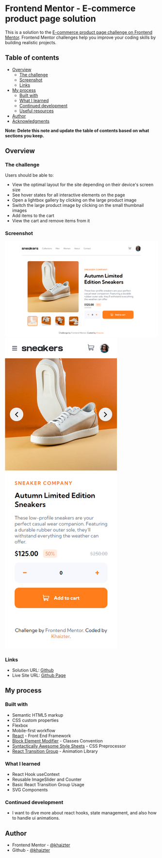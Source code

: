 # Frontend Mentor - E-commerce product page solution

This is a solution to the [E-commerce product page challenge on Frontend Mentor](https://www.frontendmentor.io/challenges/ecommerce-product-page-UPsZ9MJp6). Frontend Mentor challenges help you improve your coding skills by building realistic projects.

## Table of contents

- [Overview](#overview)
  - [The challenge](#the-challenge)
  - [Screenshot](#screenshot)
  - [Links](#links)
- [My process](#my-process)
  - [Built with](#built-with)
  - [What I learned](#what-i-learned)
  - [Continued development](#continued-development)
  - [Useful resources](#useful-resources)
- [Author](#author)
- [Acknowledgments](#acknowledgments)

**Note: Delete this note and update the table of contents based on what sections you keep.**

## Overview

### The challenge

Users should be able to:

- View the optimal layout for the site depending on their device's screen size
- See hover states for all interactive elements on the page
- Open a lightbox gallery by clicking on the large product image
- Switch the large product image by clicking on the small thumbnail images
- Add items to the cart
- View the cart and remove items from it

### Screenshot

![Desktop Screenshot](./screenshot/screenshot-desktop.png)
![Mobile Screenshot](./screenshot/screenshot-mobile.png)

### Links

- Solution URL: [Github](https://github.com/khaizter/ecommerce-product-page)
- Live Site URL: [Github Page](https://khaizter.github.io/ecommerce-product-page)

## My process

### Built with

- Semantic HTML5 markup
- CSS custom properties
- Flexbox
- Mobile-first workflow
- [React](https://reactjs.org/) - Front End Framework
- [Block Element Modifier](http://getbem.com) - Classes Convention
- [Syntactically Awesome Style Sheets](https://sass-lang.com/) - CSS Preprocessor
- [React Transition Group](https://sass-lang.com/) - Animation Library

### What I learned

- React Hook useContext
- Reusable ImageSlider and Counter
- Basic React Transition Group Usage
- SVG Components

### Continued development

- I want to dive more about react hooks, state management, and also how to handle ui animations.

## Author

- Frontend Mentor - [@khaizter](https://www.frontendmentor.io/profile/khaizter)
- Github - [@khaizter](https://github.com/khaizter)
